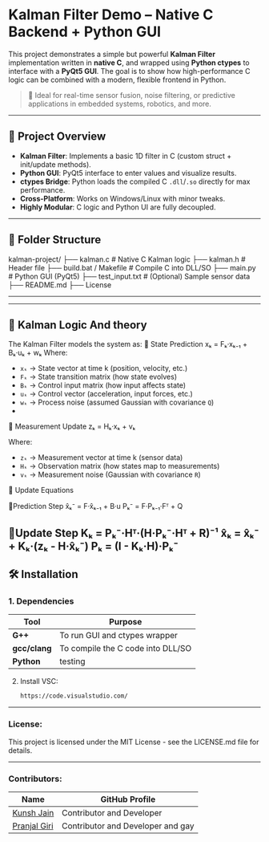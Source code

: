 # Kalman Filter Demo – Native C Backend + Python GUI

This project demonstrates a simple but powerful **Kalman Filter** implementation written in **native C**, and wrapped using **Python ctypes** to interface with a **PyQt5 GUI**. The goal is to show how high-performance C logic can be combined with a modern, flexible frontend in Python.

> 🚀 Ideal for real-time sensor fusion, noise filtering, or predictive applications in embedded systems, robotics, and more.

---

## 🧠 Project Overview

- **Kalman Filter**: Implements a basic 1D filter in C (custom struct + init/update methods).
- **Python GUI**: PyQt5 interface to enter values and visualize results.
- **ctypes Bridge**: Python loads the compiled C `.dll`/`.so` directly for max performance.
- **Cross-Platform**: Works on Windows/Linux with minor tweaks.
- **Highly Modular**: C logic and Python UI are fully decoupled.

---

## 🔧 Folder Structure

kalman-project/
├── kalman.c # Native C Kalman logic
├── kalman.h # Header file
├── build.bat / Makefile # Compile C into DLL/SO
├── main.py # Python GUI (PyQt5)
├── test_input.txt # (Optional) Sample sensor data
├── README.md 
├── License


---
---

## 🔧 Kalman Logic And theory
The Kalman Filter models the system as:
🔹 State Prediction
xₖ = Fₖ·xₖ₋₁ + Bₖ·uₖ + wₖ
Where:
- `xₖ` → State vector at time k (position, velocity, etc.)
- `Fₖ` → State transition matrix (how state evolves)
- `Bₖ` → Control input matrix (how input affects state)
- `uₖ` → Control vector (acceleration, input forces, etc.)
- `wₖ` → Process noise (assumed Gaussian with covariance `Q`)
- 
🔹 Measurement Update
zₖ = Hₖ·xₖ + vₖ

Where:
- `zₖ` → Measurement vector at time k (sensor data)
- `Hₖ` → Observation matrix (how states map to measurements)
- `vₖ` → Measurement noise (Gaussian with covariance `R`)

🔧 Update Equations

🔹Prediction Step
x̂ₖ⁻ = F·x̂ₖ₋₁ + B·u
Pₖ⁻ = F·Pₖ₋₁·Fᵀ + Q

🔹Update Step
Kₖ = Pₖ⁻·Hᵀ·(H·Pₖ⁻·Hᵀ + R)⁻¹
x̂ₖ = x̂ₖ⁻ + Kₖ·(zₖ - H·x̂ₖ⁻)
Pₖ = (I - Kₖ·H)·Pₖ⁻
---

## 🛠 Installation

### 1. Dependencies

| Tool        | Purpose                          |
|-------------|----------------------------------|
| **G++**| To run GUI and ctypes wrapper    |
| **gcc/clang** | To compile the C code into DLL/SO |
| **Python**   | testing                    |

2. Install VSC:
   ```bash
   https://code.visualstudio.com/

---

### License:
This project is licensed under the MIT License - see the LICENSE.md file for details.

---
### Contributors:
| Name                                       | GitHub Profile            |
| ------------------------------------------ | ------------------------- |
| [Kunsh Jain](https://github.com/kunshrjain) | Contributor and Developer |
| [Pranjal Giri](https://github.com/oslowtech) | Contributor and Developer and gay |



